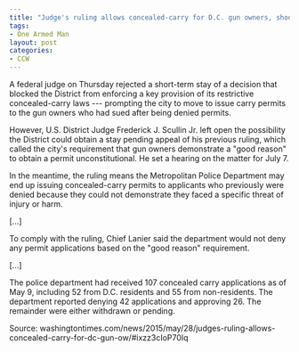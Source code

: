 ```yaml
---
title: "Judge's ruling allows concealed-carry for D.C. gun owners, shoots down police objections"
tags:
- One Armed Man
layout: post
categories:
- CCW
---
```


A federal judge on Thursday rejected a short-term stay of a decision that blocked the District from enforcing a key provision of its restrictive concealed-carry laws --- prompting the city to move to issue carry permits to the gun owners who had sued after being denied permits.

However, U.S. District Judge Frederick J. Scullin Jr. left open the possibility the District could obtain a stay pending appeal of his previous ruling, which called the city's requirement that gun owners demonstrate a "good reason" to obtain a permit unconstitutional. He set a hearing on the matter for July 7.

In the meantime, the ruling means the Metropolitan Police Department may end up issuing concealed-carry permits to applicants who previously were denied because they could not demonstrate they faced a specific threat of injury or harm.

\[...\]

To comply with the ruling, Chief Lanier said the department would not deny any permit applications based on the "good reason" requirement.

\[...\]

The police department had received 107 concealed carry applications as of May 9, including 52 from D.C. residents and 55 from non-residents. The department reported denying 42 applications and approving 26. The remainder were either withdrawn or pending.

Source: washingtontimes.com/news/2015/may/28/judges-ruling-allows-concealed-carry-for-dc-gun-ow/#ixzz3cIoP70Iq
